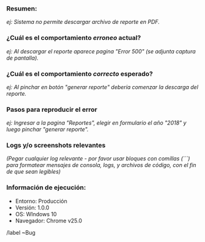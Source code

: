 <!--
Notas: 
  - Titulo del issue es una descripción breve del bug.
  - Usar etiqueta "Bug", y etiqueta de la aplicación/modulo correspondiente (ej. Gui app). 
  - Asociar el milestone correspondiente a este sprint/release (ej: v1.0.0).
-->

### Resumen:

_ej: Sistema no permite descargar archivo de reporte en PDF._

### ¿Cuál es el comportamiento *erroneo* actual?

_ej: Al descargar el reporte aparece pagina "Error 500" (se adjunta captura de pantalla)._

### ¿Cuál es el comportamiento *correcto* esperado?

_ej: Al pinchar en botón "generar reporte" debería comenzar la descarga del reporte._

### Pasos para reproducir el error

_ej: Ingresar a la pagina "Reportes", elegir en formulario el año "2018" y luego pinchar "generar reporte"._

### Logs y/o screenshots relevantes

_(Pegar cualquier log relevante - por favor usar bloques con comillas (\`\`\`) para formatear mensajes de consola,
logs, y archivos de código, con el fin de que sean legibles)_

### Información de ejecución:

 - Entorno: Producción
 - Versión: 1.0.0
 - OS: WIndows 10
 - Navegador: Chrome v25.0


/label ~Bug 
